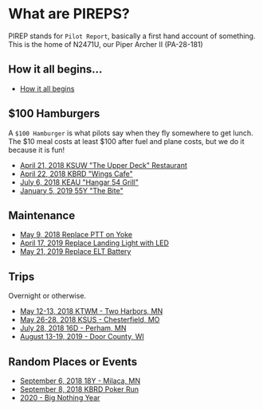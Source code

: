 # What are PIREPS?
PIREP stands for `Pilot Report`, basically a first hand account of something.
This is the home of N2471U, our Piper Archer II (PA-28-181)

## How it all begins...
* [How it all begins](posts/20170717-how-it-all-begins.md)


## $100 Hamburgers
A `$100 Hamburger` is what pilots say when they fly somewhere to get lunch. The
$10 meal costs at least $100 after fuel and plane costs, but we do it because it
is fun!

* [April 21, 2018 KSUW "The Upper Deck" Restaurant](places/20180421-kmic-ksuw.md)
* [April 22, 2018 KBRD "Wings Cafe"](places/20180422-kmic-kbrd.md)
* [July 6, 2018 KEAU "Hangar 54 Grill"](places/20180706-kmic-keau.md)
* [January 5, 2019 55Y "The Bite"](places/20190105-kmic-55y.md)

## Maintenance
* [May 9, 2018 Replace PTT on Yoke](maintenance/20180509-replace-ptt.md)
* [April 17, 2019 Replace Landing Light with LED](maintenance/20190417-replace-landing-light.md)
* [May 21, 2019 Replace ELT Battery](maintenance/20190521-replace-elt-battery.md)

## Trips
Overnight or otherwise.
* [May 12-13, 2018 KTWM - Two Harbors, MN](places/20180512-kmic-ktwm.md)
* [May 26-28, 2018 KSUS - Chesterfield, MO](places/20180528-kmic-ksus.md)
* [July 28, 2018 16D - Perham, MN](places/20180728-kmic-16d.md)
* [August 13-19, 2019 - Door County, WI](places/20180813-kmic-ktwm-ksue.md)

## Random Places or Events
* [September 6, 2018 18Y - Milaca, MN](places/20180906-kmic-18y.md)
* [September 8, 2018 KBRD Poker Run](places/20180908-kbrd-poker-run.md)
* [2020 - Big Nothing Year](posts/2020-big-nothing-year.md)
